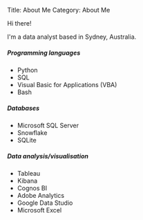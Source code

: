 Title: About Me
Category: About Me

Hi there!

I'm a data analyst based in Sydney, Australia.

##### Programming languages
- Python
- SQL
- Visual Basic for Applications (VBA)
- Bash

##### Databases
- Microsoft SQL Server
- Snowflake
- SQLite

##### Data analysis/visualisation
- Tableau
- Kibana
- Cognos BI
- Adobe Analytics
- Google Data Studio
- Microsoft Excel